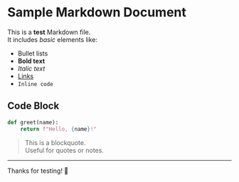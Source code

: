 # Sample Markdown Document

This is a **test** Markdown file.  
It includes _basic_ elements like:

- Bullet lists
- **Bold text**
- *Italic text*
- [Links](https://www.example.com)
- `Inline code`

## Code Block

```python
def greet(name):
    return f"Hello, {name}!"
```

> This is a blockquote.  
> Useful for quotes or notes.

---

Thanks for testing! 🎉
